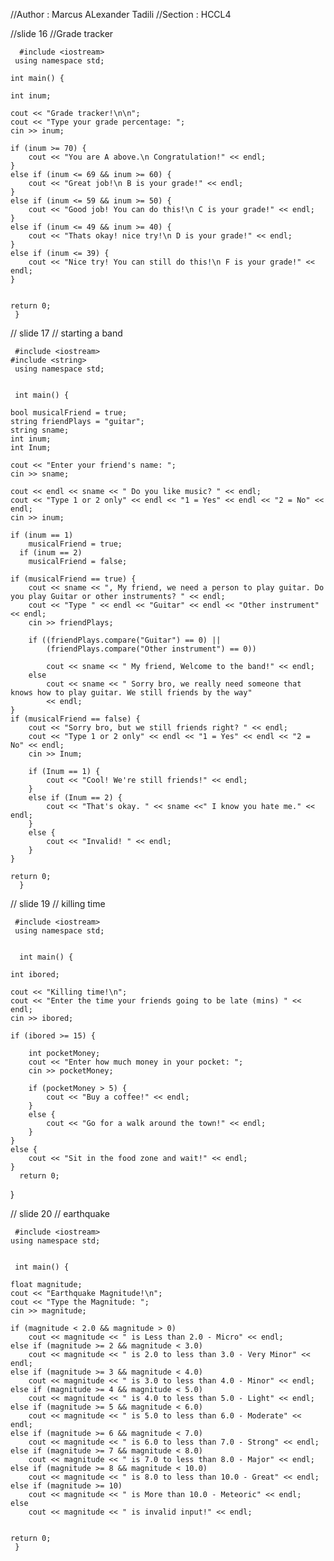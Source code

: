 //Author : Marcus ALexander Tadili
//Section : HCCL4


//slide 16
//Grade tracker

	  #include <iostream>
 	 using namespace std;

  	int main() {

	int inum;

  	cout << "Grade tracker!\n\n";
	cout << "Type your grade percentage: ";
	cin >> inum;

	if (inum >= 70) {
		cout << "You are A above.\n Congratulation!" << endl;
	}
	else if (inum <= 69 && inum >= 60) {
		cout << "Great job!\n B is your grade!" << endl;
	}
	else if (inum <= 59 && inum >= 50) {
		cout << "Good job! You can do this!\n C is your grade!" << endl;
	}
	else if (inum <= 49 && inum >= 40) {
		cout << "Thats okay! nice try!\n D is your grade!" << endl;
	}
	else if (inum <= 39) {
		cout << "Nice try! You can still do this!\n F is your grade!" << endl;
	}


	return 0;
 	 }


// slide 17
// starting a band

 	 #include <iostream>
  	#include <string>
 	 using namespace std;


 	 int main() {

  	bool musicalFriend = true;
  	string friendPlays = "guitar";
  	string sname;
  	int inum;
  	int Inum;

  	cout << "Enter your friend's name: ";
  	cin >> sname;

  	cout << endl << sname << " Do you like music? " << endl;
  	cout << "Type 1 or 2 only" << endl << "1 = Yes" << endl << "2 = No" << endl;
  	cin >> inum;

  	if (inum == 1)
		musicalFriend = true;
	  if (inum == 2)
		musicalFriend = false;

  	if (musicalFriend == true) {
		cout << sname << ", My friend, we need a person to play guitar. Do you play Guitar or other instruments? " << endl;
		cout << "Type " << endl << "Guitar" << endl << "Other instrument" << endl;
		cin >> friendPlays;

		if ((friendPlays.compare("Guitar") == 0) ||
			(friendPlays.compare("Other instrument") == 0))

			cout << sname << " My friend, Welcome to the band!" << endl;
		else
			cout << sname << " Sorry bro, we really need someone that knows how to play guitar. We still friends by the way"
			<< endl;
  	}
  	if (musicalFriend == false) {
		cout << "Sorry bro, but we still friends right? " << endl;
		cout << "Type 1 or 2 only" << endl << "1 = Yes" << endl << "2 = No" << endl;
		cin >> Inum;

		if (Inum == 1) {
			cout << "Cool! We're still friends!" << endl;
		}
		else if (Inum == 2) {
			cout << "That's okay. " << sname <<" I know you hate me." << endl;
		}
		else {
			cout << "Invalid! " << endl;
		}
  	}
	
  	return 0;
	  }

// slide 19
// killing time

 	 #include <iostream>
 	 using namespace std;


	  int main() {

	int ibored;

	cout << "Killing time!\n";
	cout << "Enter the time your friends going to be late (mins) " << endl;
	cin >> ibored;

	if (ibored >= 15) {

		int pocketMoney;
		cout << "Enter how much money in your pocket: ";
		cin >> pocketMoney;

		if (pocketMoney > 5) {
			cout << "Buy a coffee!" << endl;
		}
		else {
			cout << "Go for a walk around the town!" << endl;
		}
  	}
  	else {
  		cout << "Sit in the food zone and wait!" << endl;
  	}
	  return 0;
   }

// slide 20
// earthquake

 	 #include <iostream>
  	using namespace std;


 	 int main() {

	float magnitude;
	cout << "Earthquake Magnitude!\n";
	cout << "Type the Magnitude: ";
	cin >> magnitude;

	if (magnitude < 2.0 && magnitude > 0)
		cout << magnitude << " is Less than 2.0 - Micro" << endl;
	else if (magnitude >= 2 && magnitude < 3.0)
		cout << magnitude << " is 2.0 to less than 3.0 - Very Minor" << endl;
	else if (magnitude >= 3 && magnitude < 4.0)
		cout << magnitude << " is 3.0 to less than 4.0 - Minor" << endl;
	else if (magnitude >= 4 && magnitude < 5.0)
		cout << magnitude << " is 4.0 to less than 5.0 - Light" << endl;
	else if (magnitude >= 5 && magnitude < 6.0)
		cout << magnitude << " is 5.0 to less than 6.0 - Moderate" << endl;
	else if (magnitude >= 6 && magnitude < 7.0)
		cout << magnitude << " is 6.0 to less than 7.0 - Strong" << endl;
	else if (magnitude >= 7 && magnitude < 8.0)
		cout << magnitude << " is 7.0 to less than 8.0 - Major" << endl;
	else if (magnitude >= 8 && magnitude < 10.0)
		cout << magnitude << " is 8.0 to less than 10.0 - Great" << endl;
	else if (magnitude >= 10)
		cout << magnitude << " is More than 10.0 - Meteoric" << endl;
	else
		cout << magnitude << " is invalid input!" << endl;


	return 0;
 	 }
